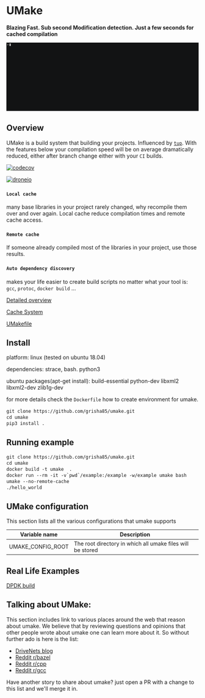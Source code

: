 UMake
=====
**Blazing Fast. Sub second Modification detection. Just a few seconds for cached compilation**

![dpdk build](doc/images/dpdk-build/dpdk-build.gif)

Overview
--------
UMake is a build system that building your projects.
Influenced by [`tup`](http://gittup.org/tup/). With the features below your compilation speed will be on average dramatically reduced, either after branch change either with your `CI` builds.

[![codecov](https://codecov.io/gh/grisha85/umake/branch/master/graph/badge.svg)](https://codecov.io/gh/grisha85/umake/tree/master/umake)


[![droneio](http://xrayio.com/api/badges/grisha85/umake/status.svg)](http://xrayio.com/grisha85/umake/)


#### `Local cache`
many base libraries in your project rarely changed, why recompile them over and over again. Local cache reduce compilation times and remote cache access.

#### `Remote cache`
If someone already compiled most of the libraries in your project, use those results.

#### `Auto dependency discovery`
makes your life easier to create build scripts no matter what your tool is: `gcc`, `protoc`, `docker build` ...


[Detailed overview](doc/overview.md)

[Cache System](doc/cache.md)

[UMakefile](doc/umakefile.md)

Install
-------

platform: linux (tested on ubuntu 18.04)

dependencies: strace, bash. python3

ubuntu packages(apt-get install): build-essential python-dev libxml2 libxml2-dev zlib1g-dev

for more details check the `Dockerfile` how to create environment for umake.

```
git clone https://github.com/grisha85/umake.git
cd umake
pip3 install .
```

Running example
---------------
```
git clone https://github.com/grisha85/umake.git
cd umake
docker build -t umake  .
docker run --rm -it -v`pwd`/example:/example -w/example umake bash
umake --no-remote-cache
./hello_world
```

UMake configuration
-------------------
This section lists all the various configurations that umake supports

| Variable name                  | Description                                                |
|--------------------------------|------------------------------------------------------------|
| UMAKE_CONFIG_ROOT              | The root directory in which all umake files will be stored |

Real Life Examples
------------------
[DPDK build](doc/dpdk-build.md)


Talking about UMake:
--------------------
This section includes link to various places around the web that reason about umake.
We believe that by reviewing questions and opinions that other people wrote about umake one can learn more about it.
So without further ado is here is the list:

* [DriveNets blog](https://drivenets.com/blog/the-inside-story-of-how-we-optimized-our-own-build-system/)
* [Reddit r/bazel](https://www.reddit.com/r/bazel/comments/fa084s/how_we_optimised_our_build_system_using_umake/)
* [Reddit r/cpp](https://www.reddit.com/r/cpp/comments/f9yjxn/how_we_optimised_our_build_system_using_umake/)
* [Reddit r/gcc](https://www.reddit.com/r/gcc/comments/faiqum/how_we_optimised_our_build_system_using_umake/)

Have another story to share about umake? just open a PR with a change to this list and we'll merge it in.
